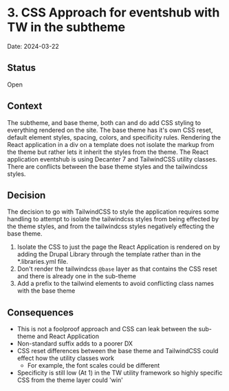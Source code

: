 # 3. CSS Approach for eventshub with TW in the subtheme

Date: 2024-03-22

## Status

Open

## Context

The subtheme, and base theme, both can and do add CSS styling to everything rendered on the site. The base theme has it's own CSS reset, default element styles, spacing, colors, and specificity rules. Rendering the React application in a div on a template does not isolate
the markup from the theme but rather lets it inherit the styles from the theme. The React application eventshub is using Decanter 7 and
TailwindCSS utility classes. There are conflicts between the base theme styles and the tailwindcss styles.

## Decision

The decision to go with TailwindCSS to style the application requires some handling to attempt to isolate the tailwindcss styles from
being effected by the theme styles, and from the tailwindcss styles negatively effecting the base theme.

1. Isolate the CSS to just the page the React Application is rendered on by adding the Drupal Library through the template rather than
in the *.libraries.yml file.
2. Don't render the tailwindcss `@base` layer as that contains the CSS reset and there is already one in the sub-theme
3. Add a prefix to the tailwind elements to avoid conflicting class names with the base theme

## Consequences

* This is not a foolproof approach and CSS can leak between the sub-theme and React Application
* Non-standard suffix adds to a poorer DX
* CSS reset differences between the base theme and TailwindCSS could effect how the utility classes work
  * For example, the font scales could be different
* Specificity is still low (At 1) in the TW utility framework so highly specific CSS from the theme layer could 'win'
